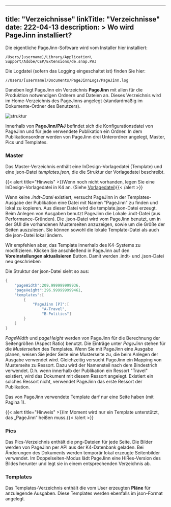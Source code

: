 
---
title: "Verzeichnisse"
linkTitle: "Verzeichnisse"
date: 222-04-13
description: >
 Wo wird PageJinn installiert?
---

Die eigentliche PageJinn-Software wird vom Installer hier installiert:

`/Users/[username]/Library/Application\ Support/Adobe/CEP/Extensions/de.snap.PAJ`

Die Logdatei (sofern das Logging eingeschaltet ist) finden Sie hier:

`//Users/[username]/Documents/PageJinnLogs/PageJinn.log`


Daneben legt PageJinn ein Verzeichnis **PageJinn** mit allen für die Produktion notwendigen Ordnern und Dateien an. Dieses Verzeichnis wird im Home-Verzeichnis des PageJinns angelegt (standardmäßig im Dokumente-Ordner des Benutzers).

![struktur](/images/struktur.png)

Innerhalb von **PageJinn/PAJ** befindet sich die Konfigurationsdatei von PageJinn und für jede verwendete Publikation ein Ordner. In dem Publikationsordner werden von PageJinn drei Unterordner angelegt, Master, Pics und Templates.

### Master

Das Master-Verzeichnis enthält eine InDesign-Vorlagedatei (Template) und eine json-Datei *templates.json*, die die Struktur der Vorlagedatei beschreibt. 

{{< alert title="Hinweis" >}}Wenn noch nicht vorhanden, legen Sie eine InDesign-Vorlagedatei in K4 an. (Siehe [Vorlagedatei](/docs/konfiguration/template/)){{< /alert >}}

Wenn keine *.indt-Datei* existiert, versucht PageJinn in der Templates-Ausgabe der Publikation eine Datei mit Namen "PageJinn" zu finden und lokal zu kopieren. Aus dieser Datei wird die template.json-Datei erzeugt. Beim Anlegen von Ausgaben benutzt PageJinn die Lokale .indt-Datei (aus Performance-Gründen). Die .json-Datei wird vom PageJinn benutzt, um in der GUI die vorhandenen Musterseiten anzuzeigen, sowie um die Größe der Seiten auszulesen. Sie können sowohl die lokale Template-Datei als auch die json-Datei lokal ändern.

Wir empfehlen aber, das Template innerhalb des K4-Systems zu modifizieren. Klicken Sie anschließend in PageJinn auf den **Voreinstellungen aktualisieren** Button. Damit werden .indt- und .json-Datei neu geschrieben

Die Struktur der json-Datei sieht so aus:

```go
{
	"pageWidth":209.999999999936,
	"pageHeight":296.999999999461,
	"templates":[
		{
			"PageJinn [P]":[
				"A-Travel",
				"B-Politics"]
		}
	]
}
```

*PageWidth* und *pageHeight* werden von PageJinn für die Berechnung der Seitengrößen (Aspect Ratio) benutzt. Die Einträge unter *PageJinn* stehen für die *Musterseiten* des Templates. Wenn Sie mit PageJinn eine Ausgabe planen, weisen Sie jeder Seite eine Musterseite zu, die beim Anlegen der Ausgabe verwendet wird. Gleichzeitig versucht PageJinn ein Mapping von Musterseite zu Ressort. Dazu wird der Namensteil nach dem Bindestrich verwendet. D.h. wenn innerhalb der Publikation ein Ressort "Travel" existiert, wird das Dokument mit diesem Ressort angelegt. Existiert ein solches Ressort nicht, verwendet PageJinn das erste Ressort der Publikation.

Das von PageJinn verwendete Template darf nur eine Seite haben (mit Pagina 1).

{{< alert title="Hinweis" >}}Im Moment wird nur ein Template unterstützt, das „PageJinn“ heißen muss.{{< /alert >}}


### Pics
Das Pics-Verzeichnis enthält die png-Dateien für jede Seite. Die Bilder werden von PageJinn per API aus der K4-Datenbank geladen. Bei Änderungen des Dokuments werden temporär lokal erzeugte Seitenbilder verwendet. 
Im Doppelseiten-Modus lädt PageJinn eine HiRes-Version des Bildes herunter und legt sie in einem entsprechenden Verzeichnis ab.

### Templates
Das Templates-Verzeichnis enthält die vom User erzeugten **Pläne** für anzulegende Ausgaben. Diese Templates werden ebenfalls im json-Format angelegt. 